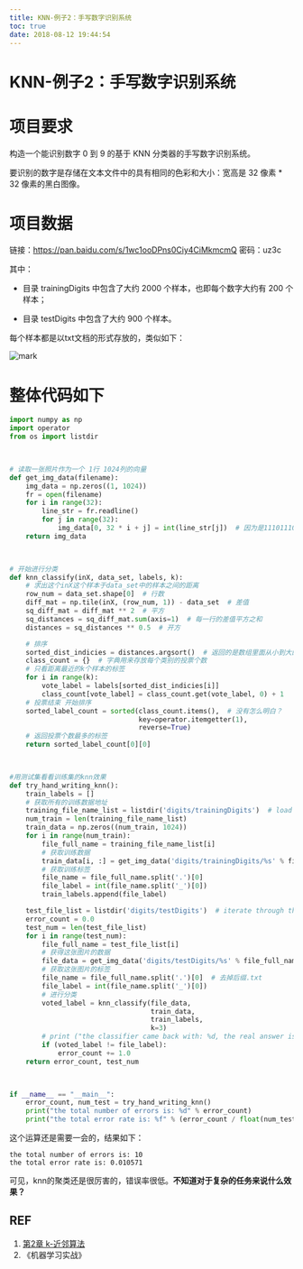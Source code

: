 ```yaml
---
title: KNN-例子2：手写数字识别系统
toc: true
date: 2018-08-12 19:44:54
---
```


# KNN-例子2：手写数字识别系统


# 项目要求


构造一个能识别数字 0 到 9 的基于 KNN 分类器的手写数字识别系统。

要识别的数字是存储在文本文件中的具有相同的色彩和大小：宽高是 32 像素 * 32 像素的黑白图像。


# 项目数据


链接：https://pan.baidu.com/s/1wc1ooDPns0Ciy4CiMkmcmQ 密码：uz3c

其中：




  * 目录 trainingDigits 中包含了大约 2000 个样本，也即每个数字大约有 200 个样本；

  * 目录 testDigits 中包含了大约 900 个样本。


每个样本都是以txt文档的形式存放的，类似如下：


![mark](http://pacdb2bfr.bkt.clouddn.com/blog/image/180727/AG80GlFkGE.png?imageslim)




# 整体代码如下




```python
import numpy as np
import operator
from os import listdir


​
# 读取一张照片作为一个 1行 1024列的向量
def get_img_data(filename):
    img_data = np.zeros((1, 1024))
    fr = open(filename)
    for i in range(32):
        line_str = fr.readline()
        for j in range(32):
            img_data[0, 32 * i + j] = int(line_str[j])  # 因为是11101110 这样的，所以可以这样分
    return img_data


​
# 开始进行分类
def knn_classify(inX, data_set, labels, k):
    # 求出这个inX这个样本于data_set中的样本之间的距离
    row_num = data_set.shape[0]  # 行数
    diff_mat = np.tile(inX, (row_num, 1)) - data_set  # 差值
    sq_diff_mat = diff_mat ** 2  # 平方
    sq_distances = sq_diff_mat.sum(axis=1)  # 每一行的差值平方之和
    distances = sq_distances ** 0.5  # 开方

    # 排序
    sorted_dist_indicies = distances.argsort()  # 返回的是数组里面从小到大的索引值
    class_count = {}  # 字典用来存放每个类别的投票个数
    # 只看距离最近的k个样本的标签
    for i in range(k):
        vote_label = labels[sorted_dist_indicies[i]]
        class_count[vote_label] = class_count.get(vote_label, 0) + 1
    # 投票结束 开始排序
    sorted_label_count = sorted(class_count.items(),  # 没有怎么明白？
                                key=operator.itemgetter(1),
                                reverse=True)
    # 返回投票个数最多的标签
    return sorted_label_count[0][0]


​
#用测试集看看训练集的knn效果
def try_hand_writing_knn():
    train_labels = []
    # 获取所有的训练数据地址
    training_file_name_list = listdir('digits/trainingDigits')  # load the training set
    num_train = len(training_file_name_list)
    train_data = np.zeros((num_train, 1024))
    for i in range(num_train):
        file_full_name = training_file_name_list[i]
        # 获取训练数据
        train_data[i, :] = get_img_data('digits/trainingDigits/%s' % file_full_name)
        # 获取训练标签
        file_name = file_full_name.split('.')[0]
        file_label = int(file_name.split('_')[0])
        train_labels.append(file_label)

    test_file_list = listdir('digits/testDigits')  # iterate through the test set
    error_count = 0.0
    test_num = len(test_file_list)
    for i in range(test_num):
        file_full_name = test_file_list[i]
        # 获得这张图片的数据
        file_data = get_img_data('digits/testDigits/%s' % file_full_name)
        # 获取这张图片的标签
        file_name = file_full_name.split('.')[0]  # 去掉后缀.txt
        file_label = int(file_name.split('_')[0])
        # 进行分类
        voted_label = knn_classify(file_data,
                                   train_data,
                                   train_labels,
                                   k=3)
        # print ("the classifier came back with: %d, the real answer is: %d" % (voted_label, file_label))
        if (voted_label != file_label):
            error_count += 1.0
    return error_count, test_num


​
if __name__ == "__main__":
    error_count, num_test = try_hand_writing_knn()
    print("the total number of errors is: %d" % error_count)
    print("the total error rate is: %f" % (error_count / float(num_test)))
```

这个运算还是需要一会的，结果如下：


```
the total number of errors is: 10
the total error rate is: 0.010571
```


可见，knn的聚类还是很厉害的，错误率很低。**不知道对于复杂的任务来说什么效果？**



## REF

1. [第2章 k-近邻算法](http://ml.apachecn.org/mlia/knn/)
2. 《机器学习实战》
